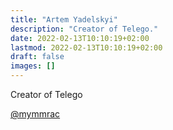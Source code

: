 ```yaml
---
title: "Artem Yadelskyi"
description: "Creator of Telego."
date: 2022-02-13T10:10:19+02:00
lastmod: 2022-02-13T10:10:19+02:00
draft: false
images: []
---
```


Creator of Telego

[@mymmrac](https://github.com/mymmrac)
